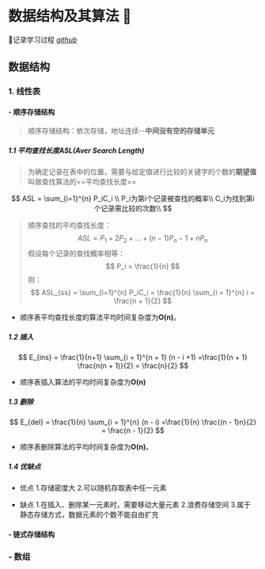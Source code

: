 
# 数据结构及其算法 👋

🔗记录学习过程 *[github](https://github.com/Hidtly/data-structure-algorithm)*

## 数据结构

### 1. 线性表

#### - 顺序存储结构
  
 >顺序存储结构：依次存储，地址连续--**中间没有空的存储单元**

##### 1.1 平均查找长度ASL(Aver Search Length)

>为确定记录在表中的位置，需要与给定值进行比较的关键字的个数的**期望值**叫做查找算法的==平均查找长度==

$$
    ASL = \sum_{i=1}^{n} P_iC_i \\
    P_i为第i个记录被查找的概率\\
    C_i为找到第i个记录需比较的次数\\
$$
>顺序查找的平均查找长度：
>$$ ASL = P_1 + 2P_2+...+(n-1)P_n-1+nP_n$$
>假设每个记录的查找概率相等：
$$ P_i = \frac{1}{n} $$
>则：
$$
    ASL_{ss} = \sum_{i=1}^{n} P_iC_i = \frac{1}{n} \sum_{i = 1}^{n} i = \frac{n + 1}{2}
$$

- 顺序表平均查找长度的算法平均时间复杂度为**O(n)**。

##### 1.2 插入

$$
    E_{ins} = \frac{1}{n+1} \sum_{i = 1}^{n + 1} (n - i +1) =\frac{1}{n + 1} \frac{n(n + 1)}{2} = \frac{n}{2}
$$

- 顺序表插入算法的平均时间复杂度为**O(n)**

##### 1.3 删除

$$
    E_{del} = \frac{1}{n} \sum_{i = 1}^{n} (n - i) =\frac{1}{n} \frac{(n - 1)n}{2} = \frac{n - 1}{2}
$$

- 顺序表删除算法的平均时间复杂度为**O(n)**。

##### 1.4 优缺点

- 优点
  1.存储密度大
  2.可以随机存取表中任一元素

- 缺点
  1.在插入、删除某一元素时，需要移动大量元素
  2.浪费存储空间
  3.属于静态存储方式，数据元素的个数不能自由扩充

#### - 链式存储结构

### - 数组
